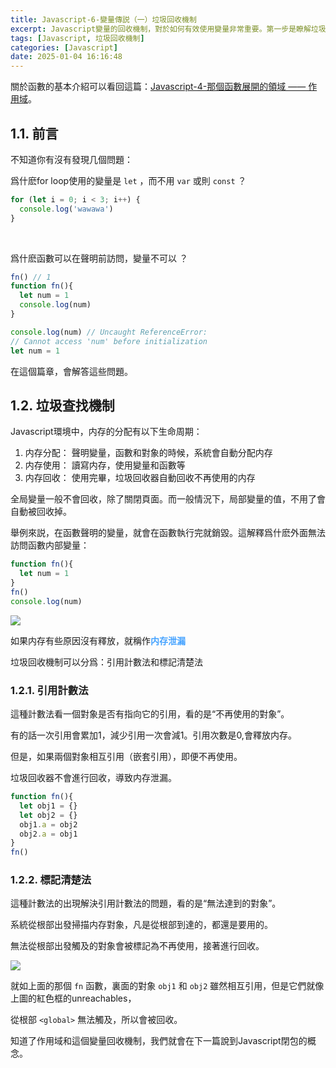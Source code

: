 ```yaml
---
title: Javascript-6-變量傳説（一）垃圾回收機制
excerpt: Javascript變量的回收機制，對於如何有效使用變量非常重要。第一步是瞭解垃圾回收機制。
tags: [Javascript, 垃圾回收機制] 
categories: [Javascript]
date: 2025-01-04 16:16:48
---
```


關於函數的基本介紹可以看回這篇：[Javascript-4-那個函數展開的領域 —— 作用域](https://wooiseong.vercel.app/2025/01/02/JS-4-scope/)。

## 1.1. 前言
不知道你有沒有發現几個問題：

爲什麽for loop使用的變量是 `let` ，而不用 `var` 或則 `const` ？

```javascript
for (let i = 0; i < 3; i++) {
  console.log('wawawa')
}
```
<br>

爲什麽函數可以在聲明前訪問，變量不可以 ？
```javascript
fn() // 1
function fn(){
  let num = 1
  console.log(num) 
}

console.log(num) // Uncaught ReferenceError: 
// Cannot access 'num' before initialization
let num = 1
```

在這個篇章，會解答這些問題。

## 1.2. 垃圾查找機制
Javascript環境中，内存的分配有以下生命周期：
1. 内存分配： 聲明變量，函數和對象的時候，系統會自動分配内存
2. 内存使用： 讀寫内存，使用變量和函數等
3. 内存回收： 使用完畢，垃圾回收器自動回收不再使用的内存

全局變量一般不會回收，除了關閉頁面。而一般情況下，局部變量的值，不用了會自動被回收掉。

舉例來説，在函數聲明的變量，就會在函數執行完就銷毀。這解釋爲什麽外面無法訪問函數内部變量：
```javascript
function fn(){
  let num = 1
}
fn()
console.log(num)
```
![](/img/JS/JS-4-2.png)  

如果内存有些原因沒有釋放，就稱作<font color="#46A3FF">**内存泄漏**</font>

垃圾回收機制可以分爲：引用計數法和標記清楚法

### 1.2.1. 引用計數法
這種計數法看一個對象是否有指向它的引用，看的是“不再使用的對象”。

有的話一次引用會累加1，減少引用一次會減1。引用次數是0,會釋放内存。

但是，如果兩個對象相互引用（嵌套引用），即便不再使用。

垃圾回收器不會進行回收，導致内存泄漏。
```javascript
function fn(){
  let obj1 = {}
  let obj2 = {}
  obj1.a = obj2
  obj2.a = obj1
}
fn()
```


### 1.2.2. 標記清楚法
這種計數法的出現解決引用計數法的問題，看的是“無法達到的對象”。

系統從根部出發掃描内存對象，凡是從根部到達的，都還是要用的。

無法從根部出發觸及的對象會被標記為不再使用，接著進行回收。

![](/img/JS/JS-6-1.png)  

就如上面的那個 `fn` 函數，裏面的對象 `obj1` 和 `obj2` 雖然相互引用，但是它們就像上圖的紅色框的unreachables，

從根部 `<global>` 無法觸及，所以會被回收。
<br>

知道了作用域和這個變量回收機制，我們就會在下一篇說到Javascript閉包的概念。
<br>